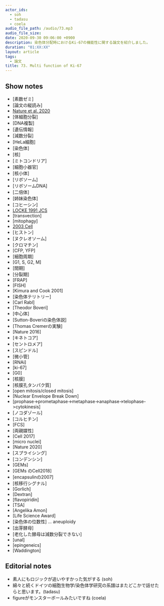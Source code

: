```yaml
---
actor_ids:
  - soh
  - tadasu
  - coela
audio_file_path: /audio/73.mp3
audio_file_size: 
date: 2020-09-30 09:06:00 +0900
description: 染色体分配時におけるKi-67の機能性に関する論文を紹介しました。
duration: "01:XX:XX"
layout: article
tags:
  - 論文
title: 73. Multi function of Ki-67 
---
```

## Show notes
- [素数ゼミ]
- [論文の縦読み]
- [Nature et al. 2020]()
- [体細胞分裂]
- [DNA複製]
- [遺伝情報]
- [減数分裂]
- [HeLa細胞]
- [染色体]
- [核]
- [ミトコンドリア]
- [細胞小器官]
- [核小体]
- [リボソーム]
- [リボソームDNA]
- [二倍体]
- [姉妹染色体]
- [コヒーシン]
- [LOCKE 1991 JCS]()
- [transvection]
- [mitophagy]
- [2003 Cell]()
- [ヒストン]
- [ヌクレオソーム]
- [クロマチン]
- [CFP, YFP]
- [細胞周期]
- [G1, S, G2, M]
- [間期]
- [分裂期]
- [FRAP]
- [FISH]
- [Kimura and Cook 2001]
- [染色体テリトリー]
- [Carl Rabl]
- [Theodor Boveri]
- [中心体]
- [Sutton-Boveriの染色体説]
- [Thomas Cremerの実験]
- [Nature 2016]
- [キネトコア]
- [セントロメア]
- [スピンドル]
- [微小管]
- [RNAi]
- [ki-67]
- [G0]
- [核膜]
- [核膜孔タンパク質]
- [open mitosis/closed mitosis]
- [Nuclear Envelope Break Down]
- [prophase->prometaphase->metaphase->anaphase->telophase->cytokinesis]
- [ノコダゾール]
- [コルヒチン]
- [FCS]
- [両親媒性]
- [Cell 2017]
- [micro nuclei]
- [Nature 2020]
- [スプライシング]
- [コンデンシン]
- [GEMs]
- [GEMs のCell2018]
- [encapsulinの2007]
- [核移行シグナル]
- [Gorlich]
- [Dextran]
- [flavopiridin]
- [TSA]
- [Angelika Amon]
- [Life Science Award]
- [染色体の位数性] ... aneuploidy
- [出芽酵母]
- [老化した酵母は減数分裂できない]
- [unal]
- [epingeneics]
- [Waddington]

## Editorial notes
- 素人にもロジックが追いやすかった気がする (soh)
- 綿々と続くドイツの細胞生物学/染色体学研究の系譜はまたどこかで話せたらと思います。(tadasu)
- figureがモンスターボールみたいですね (coela)
